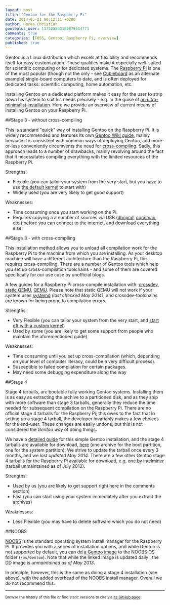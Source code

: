 ```yaml
---
layout: post
title: "Gentoo for the Raspberry Pi"
date: 2014-05-21 00:12:11 +0200
author: Horea Christian
gooleplus_user: 117525803180879614771
comments: true
categories: [FOSS, Gentoo, Raspberry Pi, overview]
published: true
---
```


Gentoo is a Linux distribution which excels at flexibility and recommends itself for easy customization.
These qualities make it especially well-suited for scientific computing or for dedicated systems.
The [Raspberry Pi](https://en.wikipedia.org/wiki/Raspberry_pi) is one of the most popular (though not the only - see [Cubieboard](https://en.wikipedia.org/wiki/Cubieboard) as an alternate example) single-board computers to date, and is often deployed for dedicated tasks: scientific computing, home automation, etc.

Installing Gentoo on a dedicated platform makes it easy for the user to strip down his system to suit his needs precisely - e.g. in the guise of [an ultra-minimalist installation](http://dustinhatch.tumblr.com/post/38118003177/minimalist-gentoo-for-the-raspberry-pi).
Here we provide an overview of current means of installing Gentoo on your Raspberry Pi.

<!-- more -->

##Stage 3 - without cross-compiling

This is standard "quick" way of installing Gentoo on the Raspberry Pi.
It is widely recommended and features its own [Gentoo Wiki guide](http://wiki.gentoo.org/wiki/Raspberry_Pi_Quick_Install_Guide), mainly because it is consistent with common ways of deploying Gentoo, and more-or-less conveniently circumvents the need for [cross-compiling](https://en.wikipedia.org/wiki/Cross_compiler).
Sadly, this approach leads to a number of drawbacks, mainly revolving around the fact that it necessitates compiling everything with the limited resources of the Raspberry Pi.

Strengths:

* Flexible (you can tailor your system from the very start, but you have to use [the default kernel](http://wiki.gentoo.org/wiki/Raspberry_Pi_Quick_Install_Guide#Install_kernel_and_modules) to start with) 
* Widely used (you are very likely to get good support)

Weaknesses:

* Time consuming once you start working on the Pi.
* Requires copying a a number of sources via USB ([dhcpcd](https://www.gentoo.org/doc/en/handbook/handbook-x86.xml?part=4&chap=3&style=printable#doc_chap3), [connman](https://connman.net/), etc.) before you can connect to the internet, and download everything else.

##Stage 3 - with cross-compiling

This installation method allows you to unload all compilation work for the Raspberry Pi to the machine from which you are installing.
As your desktop machine will have a different architecture than the Raspberry Pi, this requires cross-compiling.
There are a number of Gentoo tools which help you set up cross-compilation toolchains - and some of them are covered specifically for our use case by unofficial blogs.

A few guides for a Raspberry Pi cross-compile installation with: [crossdev](http://dustinhatch.tumblr.com/post/38118003177/minimalist-gentoo-for-the-raspberry-pi), [static QEMU](http://www.mobileapes.com/gentoo/raspberry-pi), [QEMU](https://blog.ramses-pyramidenbau.de/?p=188).
Please note that static QEMU will not work if your system uses [systemd](https://en.wikipedia.org/wiki/Systemd) *(last checked May 2014)*; and crossdev-toolchains are known for being prone to compilation errors.

Strengths:

* Very Flexible (you can tailor your system from the very start, and [start off with a custom kernel](http://wiki.gentoo.org/wiki/Raspberry_Pi#Compiling_the_kernel)) 
* Used by some (you are likely to get some support from people who maintain the aforementioned guide)

Weaknesses:

* Time consuming until you set up cross-compilation (which, depending on your level of computer literacy, could be a very difficult process).
* Susceptible to failed compilation for certain packages.
* May need some debugging expenditure along the way

##Stage 4 

Stage 4 tarballs, are bootable fully working Gentoo systems.
Installing them is as easy as extracting the archive to a partitioned disk, and as they ship with more software than stage 3 tarballs, generally they reduce the time needed for subsequent compilation on the Raspberry Pi.
There are no official stage 4 tarballs for the Raspberry Pi; this owes to the fact that in setting up a stage 4 tarball, the developer invariably makes a few choices for the end-user.
These changes are easily undone, but this is not considered the *Gentoo way* of doing things.

We have a [detailed guide](http://chymeric.eu/blog/2014/05/23/raspberry-pi-live-gentoo-tarball/) for this simple Gentoo installation, and the stage 4 tarballs are available for download, [here](http://chymera.eu/resources/gentoo-stage4/) (one archive for the boot partition, one for the system partition).
We strive to update the tarball once every 3 months, and we *last updated May 2014*. 
There are a few other Gentoo stage 4 tarballs for the Raspberry Pi available for download, e.g. [one by intelminer](http://intelminer.com/raspberrypi/) (tarball unmaintained as of July 2012).

Strengths:

* Used by us (you are likely to get support right here in the comments section)
* Fast (you can start using your system immediately after you extract the archives)

Weaknesses:

* Less Flexible (you may have to delete software which you do not need)

##NOOBS

[NOOBS](http://www.raspberrypi.org/help/noobs-setup/) is the standard operating system install manager for the Raspberry Pi.
It provides you with a series of installation options, and while Gentoo is not supported by default, you can dd [a Gentoo image](https://rpi.pa.trickhieber.de/) to the NOOBS OS folder (```/os/Gentoo```).
Note that while the linked image is updated daily , the DD image is *unmaintained as of May 2013*. 

In principle, however, this is the same as doing a stage 4 installation (see above), with the added overhead of the NOOBS install manager.
Overall we do not recommend this.

---
<sup>Browse the history of this file *or* find static versions to cite via [its GitHub page](https://github.com/TheChymera/chymeric_tutorials/blob/master/source/_posts/2014-05-21-gentoo-for-the-raspberry-pi.markdown)!</sup>
